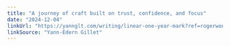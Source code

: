 ```yaml
---
title: "A journey of craft built on trust, confidence, and focus"
date: "2024-12-04"
linkUrl: "https://yannglt.com/writing/linear-one-year-mark?ref=rogerwong.me"
linkSource: "Yann-Edern Gillet"
---
```

